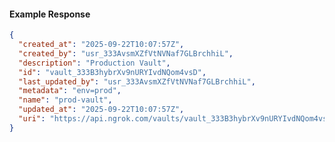 <!-- Code generated for API Clients. DO NOT EDIT. -->

#### Example Response

```json
{
  "created_at": "2025-09-22T10:07:57Z",
  "created_by": "usr_333AvsmXZfVtNVNaf7GLBrchhiL",
  "description": "Production Vault",
  "id": "vault_333B3hybrXv9nURYIvdNQom4vsD",
  "last_updated_by": "usr_333AvsmXZfVtNVNaf7GLBrchhiL",
  "metadata": "env=prod",
  "name": "prod-vault",
  "updated_at": "2025-09-22T10:07:57Z",
  "uri": "https://api.ngrok.com/vaults/vault_333B3hybrXv9nURYIvdNQom4vsD"
}
```
